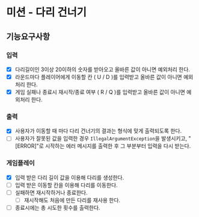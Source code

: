 # 미션 - 다리 건너기

## 기능요구사항

### 입력
- [x] 다리길이인 3이상 20이하의 숫자를 받아오고 올바른 값이 아니면 예외처리 한다.
- [x] 라운드마다 플레이어에게 이동할 칸 ( U / D )를 입력받고 올바른 값이 아니면 예외처리 한다.
- [x] 게임 실패나 종료시 재시작/종료 여부 ( R / Q )를 입력받고 올바른 값이 아니면 예외처리 한다.

### 출력
- [x] 사용자가 이동할 때 마다 다리 건너기의 결과는 형식에 맞게 출력되도록 한다.
- [ ] 사용자가 잘못된 값을 입력한 경우 `IllegalArgumentException`을 발생시키고, "[ERROR]"로 시작하는 에러 메시지를 출력한 후 그 부분부터 입력을 다시 받는다. 

### 게임플레이
- [x] 입력 받은 다리 길이 값을 이용해 다리를 생성한다.
- [ ] 입력 받은 이동할 칸을 이용해 다리를 이동한다.
- [ ] 실패하면 재시작하거나 종료한다. 
  - [ ] 재시작해도 처음에 만든 다리를 재사용 한다.
- [ ] 종료시에는 총 시도한 횟수를 출력한다.